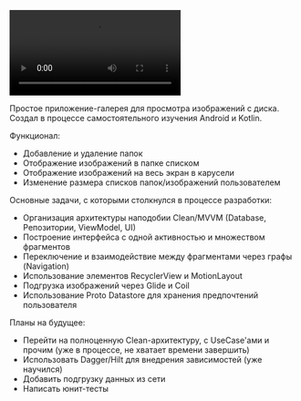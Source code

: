 ![Demonstration](https://user-images.githubusercontent.com/119162938/208895487-8827eab7-8260-4640-9c16-d50e29f7059e.mp4)

Простое приложение-галерея для просмотра изображений с диска.
Создал в процессе самостоятельного изучения Android и Kotlin.

Функционал:
- Добавление и удаление папок
- Отображение изображений в папке списком
- Отображение изображений на весь экран в карусели
- Изменение размера списков папок/изображений пользователем

Основные задачи, с которыми столкнулся в процессе разработки:
- Организация архитектуры наподобии Clean/MVVM (Database, Репозитории, ViewModel, UI)
- Построение интерфейса с одной активностью и множеством фрагментов
- Переключение и взаимодействие между фрагментами через графы (Navigation)
- Использование элементов RecyclerView и MotionLayout
- Подгрузка изображений через Glide и Coil
- Использование Proto Datastore для хранения предпочтений пользователя

Планы на будущее:
- Перейти на полноценную Clean-архитектуру, с UseCase'ами и прочим (уже в процессе, не хватает времени завершить)
- Использовать Dagger/Hilt для внедрения зависимостей (уже научился)
- Добавить подгрузку данных из сети
- Написать юнит-тесты
